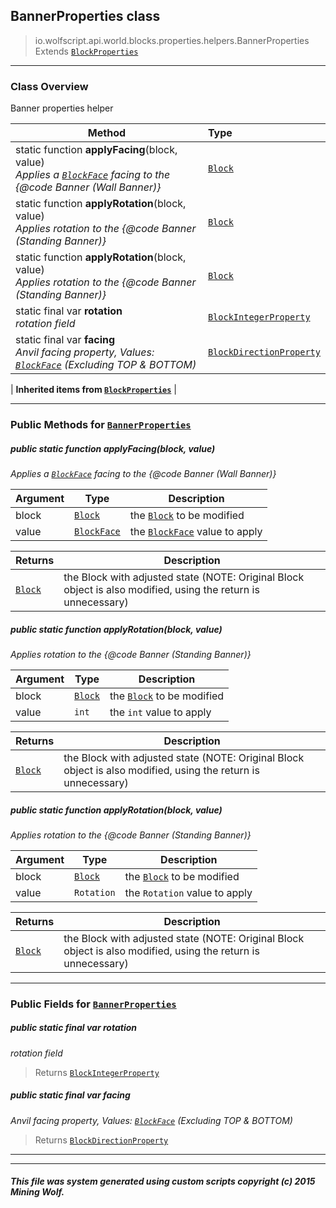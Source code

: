 ## BannerProperties __class__

>io.wolfscript.api.world.blocks.properties.helpers.BannerProperties
>Extends [`BlockProperties`](BlockProperties.md)

---

### Class Overview

Banner properties helper

Method | Type   
--- | :--- 
static function __applyFacing__(block, value) <br> _Applies a [`BlockFace`](../../BlockFace.md) facing to the {@code Banner (Wall Banner)}_ | [`Block`](../../Block.md)
static function __applyRotation__(block, value) <br> _Applies rotation to the {@code Banner (Standing Banner)}_ | [`Block`](../../Block.md)
static function __applyRotation__(block, value) <br> _Applies rotation to the {@code Banner (Standing Banner)}_ | [`Block`](../../Block.md)
static final var __rotation__ <br> _rotation field_ | [`BlockIntegerProperty`](../BlockIntegerProperty.md)
static final var __facing__ <br> _Anvil facing property, Values: [`BlockFace`](../../BlockFace.md) (Excluding TOP & BOTTOM)_ | [`BlockDirectionProperty`](../BlockDirectionProperty.md)
 |
__Inherited items from [`BlockProperties`](BlockProperties.md)__ |





---


### Public Methods for [`BannerProperties`](BannerProperties.md)

##### <a id='applyfacing'></a>public static function __applyFacing__(block, value)

_Applies a [`BlockFace`](../../BlockFace.md) facing to the {@code Banner (Wall Banner)}_

Argument | Type | Description  
--- | --- | --- 
block | [`Block`](../../Block.md) | the [`Block`](../../Block.md) to be modified
value | [`BlockFace`](../../BlockFace.md) | the [`BlockFace`](../../BlockFace.md) value to apply

Returns | Description
--- | --- 
[`Block`](../../Block.md) | the Block with adjusted state (NOTE: Original Block object is also modified, using the return is unnecessary)


##### <a id='applyrotation'></a>public static function __applyRotation__(block, value)

_Applies rotation to the {@code Banner (Standing Banner)}_

Argument | Type | Description  
--- | --- | --- 
block | [`Block`](../../Block.md) | the [`Block`](../../Block.md) to be modified
value | `int` | the `int` value to apply

Returns | Description
--- | --- 
[`Block`](../../Block.md) | the Block with adjusted state (NOTE: Original Block object is also modified, using the return is unnecessary)


##### <a id='applyrotation'></a>public static function __applyRotation__(block, value)

_Applies rotation to the {@code Banner (Standing Banner)}_

Argument | Type | Description  
--- | --- | --- 
block | [`Block`](../../Block.md) | the [`Block`](../../Block.md) to be modified
value | `Rotation` | the `Rotation` value to apply

Returns | Description
--- | --- 
[`Block`](../../Block.md) | the Block with adjusted state (NOTE: Original Block object is also modified, using the return is unnecessary)


---

### Public Fields for [`BannerProperties`](BannerProperties.md)

##### <a id='rotation'></a>public static final var __rotation__

_rotation field_

>Returns
>  [`BlockIntegerProperty`](../BlockIntegerProperty.md)

##### <a id='facing'></a>public static final var __facing__

_Anvil facing property, Values: [`BlockFace`](../../BlockFace.md) (Excluding TOP & BOTTOM)_

>Returns
>  [`BlockDirectionProperty`](../BlockDirectionProperty.md)

---


---


##### This file was system generated using custom scripts copyright (c) 2015 Mining Wolf.
	

